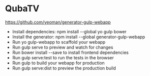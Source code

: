 # QubaTV

https://github.com/yeoman/generator-gulp-webapp

* Install dependencies: npm install --global yo gulp bower
* Install the generator: npm install --global generator-gulp-webapp
* Run yo gulp-webapp to scaffold your webapp
* Run gulp serve to preview and watch for changes
* Run bower install --save <package> to install frontend dependencies
* Run gulp serve:test to run the tests in the browser
* Run gulp to build your webapp for production
* Run gulp serve:dist to preview the production build

